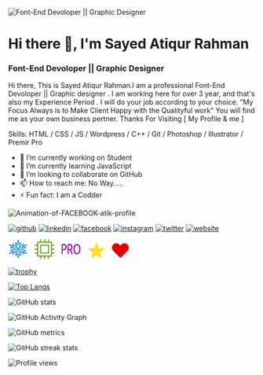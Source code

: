 ![Font-End Devoloper || Graphic Designer](https://scontent.frjh4-1.fna.fbcdn.net/v/t39.30808-6/291231207_1190229148444183_1728838327712580093_n.jpg?_nc_cat=101&ccb=1-7&_nc_sid=e3f864&_nc_eui2=AeFg9mwEb396qc0uYwhORyx5FoJzok2heGkWgnOiTaF4aSc2zimHDdni2zOmyEuJRI_qnFFrnKFg5KFjnTA4gcWg&_nc_ohc=znFgW-qw-KYAX8qr-cW&_nc_ht=scontent.frjh4-1.fna&oh=00_AT9EsNYwGKyFHZabxahHa1TmQyJdIwcEDDEH5PmRu4wdUw&oe=62C783EB)
# Hi there 👋, I'm Sayed Atiqur Rahman
### Font-End Devoloper || Graphic Designer


Hi there, This is Sayed Atiqur Rahman.I am a professional Font-End Devoloper || Graphic designer  . I am working here for over 3 year, and that's also my Experience Period . I will do your job according to your choice. "My Focus Always is to Make Client Happy with the Qualityful work" You will find me as your own business pertner. Thanks For Visiting [ My Profile & me ]

Skills:  HTML / CSS / JS  / Wordpress / C++ / Git / Photoshop / Illustrator / Premir Pro

- 🔭 I’m currently working on Student 
- 🌱 I’m currently learning JavaScript 
- 👯 I’m looking to collaborate on GitHub 
- 📫 How to reach me: No Way..... 
- ⚡ Fun fact: I am a Codder 

![Animation-of-FACEBOOK-atik-profile](https://user-images.githubusercontent.com/82232344/177192327-2fcbe356-465e-486c-9467-f1ec819bbb87.gif)



[<img src='https://cdn.jsdelivr.net/npm/simple-icons@3.0.1/icons/github.svg' alt='github' height='40'>](https://github.com/sayedatiqurrahman)  [<img src='https://cdn.jsdelivr.net/npm/simple-icons@3.0.1/icons/linkedin.svg' alt='linkedin' height='40'>](https://www.linkedin.com/in/https://www.linkedin.com/in/sayed-atiqur-rahman-939226210//)  [<img src='https://cdn.jsdelivr.net/npm/simple-icons@3.0.1/icons/facebook.svg' alt='facebook' height='40'>](https://www.facebook.com/https://www.facebook.com/sayedmd.atiqurrahman)  [<img src='https://cdn.jsdelivr.net/npm/simple-icons@3.0.1/icons/instagram.svg' alt='instagram' height='40'>](https://www.instagram.com/https://www.instagram.com/sayedmdatiqurrahman//)  [<img src='https://cdn.jsdelivr.net/npm/simple-icons@3.0.1/icons/twitter.svg' alt='twitter' height='40'>](https://twitter.com/https://twitter.com/SayedAtiqurRah3)  [<img src='https://cdn.jsdelivr.net/npm/simple-icons@3.0.1/icons/icloud.svg' alt='website' height='40'>](https://sayedatiqurrahman.github.io/Animation-Website-o1/)  

<a href='https://archiveprogram.github.com/'><img src='https://raw.githubusercontent.com/acervenky/animated-github-badges/master/assets/acbadge.gif' width='40' height='40'></a> <a href='https://docs.github.com/en/developers'><img src='https://raw.githubusercontent.com/acervenky/animated-github-badges/master/assets/devbadge.gif' width='40' height='40'></a> <a href='https://github.com/pricing'><img src='https://raw.githubusercontent.com/acervenky/animated-github-badges/master/assets/pro.gif' width='40' height='40'></a> <a href='https://stars.github.com/'><img src='https://raw.githubusercontent.com/acervenky/animated-github-badges/master/assets/starbadge.gif' width='35' height='35'></a> <a href='https://docs.github.com/en/github/supporting-the-open-source-community-with-github-sponsors'><img src='https://raw.githubusercontent.com/acervenky/animated-github-badges/master/assets/sponsorbadge.gif' width='35' height='35'></a> 



[![trophy](https://github-profile-trophy.vercel.app/?username=sayedatiqurrahman)](https://github.com/ryo-ma/github-profile-trophy)

[![Top Langs](https://github-readme-stats.vercel.app/api/top-langs/?username=sayedatiqurrahman)](https://github.com/anuraghazra/github-readme-stats)

![GitHub stats](https://github-readme-stats.vercel.app/api?username=sayedatiqurrahman&show_icons=true&count_private=true)  

![GitHub Activity Graph](https://activity-graph.herokuapp.com/graph?username=sayedatiqurrahman)  

![GitHub metrics](https://metrics.lecoq.io/sayedatiqurrahman)  

![GitHub streak stats](https://github-readme-streak-stats.herokuapp.com/?user=sayedatiqurrahman)  

![Profile views](https://gpvc.arturio.dev/sayedatiqurrahman)  
